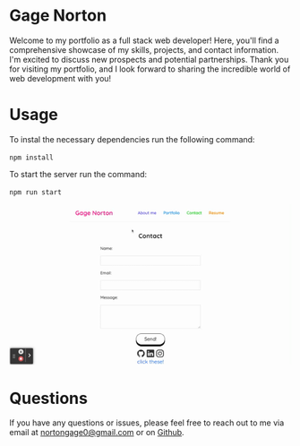# Gage Norton

Welcome to my portfolio as a full stack web developer! Here, you'll find a comprehensive showcase of my skills, projects, and contact information. I'm excited to discuss new prospects and potential partnerships. Thank you for visiting my portfolio, and I look forward to sharing the incredible world of web development with you!

# Usage 
To instal the necessary dependencies run the following command:

``npm install``

To start the server run the command: 

``npm run start``

![Alt text](src/assets/React%20App.gif)

# Questions 

If you have any questions or issues, please feel free to reach out to me via email at nortongage0@gmail.com or on [Github](https://github.com/Gatewayss?tab=repositories).

